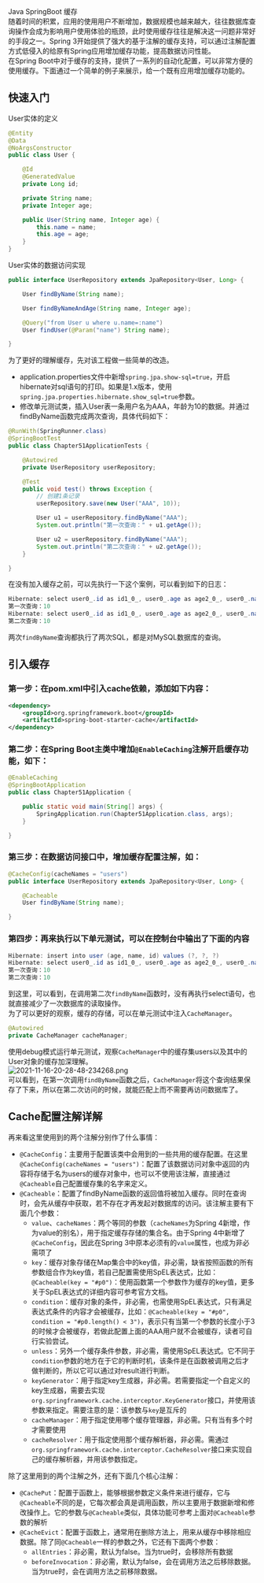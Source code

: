Java SpringBoot 缓存<br />随着时间的积累，应用的使用用户不断增加，数据规模也越来越大，往往数据库查询操作会成为影响用户使用体验的瓶颈，此时使用缓存往往是解决这一问题非常好的手段之一。Spring 3开始提供了强大的基于注解的缓存支持，可以通过注解配置方式低侵入的给原有Spring应用增加缓存功能，提高数据访问性能。<br />在Spring Boot中对于缓存的支持，提供了一系列的自动化配置，可以非常方便的使用缓存。下面通过一个简单的例子来展示，给一个既有应用增加缓存功能的。
<a name="m1xxK"></a>
## 快速入门
User实体的定义
```java
@Entity
@Data
@NoArgsConstructor
public class User {

    @Id
    @GeneratedValue
    private Long id;

    private String name;
    private Integer age;

    public User(String name, Integer age) {
        this.name = name;
        this.age = age;
    }
}
```
User实体的数据访问实现
```java
public interface UserRepository extends JpaRepository<User, Long> {

    User findByName(String name);

    User findByNameAndAge(String name, Integer age);

    @Query("from User u where u.name=:name")
    User findUser(@Param("name") String name);

}
```
为了更好的理解缓存，先对该工程做一些简单的改造。

- application.properties文件中新增`spring.jpa.show-sql=true`，开启hibernate对sql语句的打印。如果是1.x版本，使用`spring.jpa.properties.hibernate.show_sql=true`参数。
- 修改单元测试类，插入User表一条用户名为AAA，年龄为10的数据。并通过findByName函数完成两次查询，具体代码如下：
```java
@RunWith(SpringRunner.class)
@SpringBootTest
public class Chapter51ApplicationTests {

    @Autowired
    private UserRepository userRepository;

    @Test
    public void test() throws Exception {
        // 创建1条记录
        userRepository.save(new User("AAA", 10));

        User u1 = userRepository.findByName("AAA");
        System.out.println("第一次查询：" + u1.getAge());

        User u2 = userRepository.findByName("AAA");
        System.out.println("第二次查询：" + u2.getAge());
    }

}
```
在没有加入缓存之前，可以先执行一下这个案例，可以看到如下的日志：
```java
Hibernate: select user0_.id as id1_0_, user0_.age as age2_0_, user0_.name as name3_0_ from user user0_ where user0_.name=?
第一次查询：10
Hibernate: select user0_.id as id1_0_, user0_.age as age2_0_, user0_.name as name3_0_ from user user0_ where user0_.name=?
第二次查询：10
```
两次`findByName`查询都执行了两次SQL，都是对MySQL数据库的查询。
<a name="oMwCI"></a>
## 引入缓存
<a name="Xh2jv"></a>
### 第一步：在pom.xml中引入cache依赖，添加如下内容：
```xml
<dependency>
    <groupId>org.springframework.boot</groupId>
    <artifactId>spring-boot-starter-cache</artifactId>
</dependency>
```
<a name="F182J"></a>
### 第二步：在Spring Boot主类中增加`@EnableCaching`注解开启缓存功能，如下：
```java
@EnableCaching
@SpringBootApplication
public class Chapter51Application {

    public static void main(String[] args) {
        SpringApplication.run(Chapter51Application.class, args);
    }

}
```
<a name="Trx4I"></a>
### 第三步：在数据访问接口中，增加缓存配置注解，如：
```java
@CacheConfig(cacheNames = "users")
public interface UserRepository extends JpaRepository<User, Long> {

    @Cacheable
    User findByName(String name);

}
```
<a name="cAMx9"></a>
### 第四步：再来执行以下单元测试，可以在控制台中输出了下面的内容
```java
Hibernate: insert into user (age, name, id) values (?, ?, ?)
Hibernate: select user0_.id as id1_0_, user0_.age as age2_0_, user0_.name as name3_0_ from user user0_ where user0_.name=?
第一次查询：10
第二次查询：10
```
到这里，可以看到，在调用第二次`findByName`函数时，没有再执行select语句，也就直接减少了一次数据库的读取操作。<br />为了可以更好的观察，缓存的存储，可以在单元测试中注入`CacheManager`。
```java
@Autowired
private CacheManager cacheManager;
```
使用debug模式运行单元测试，观察`CacheManager`中的缓存集users以及其中的User对象的缓存加深理解。<br />![2021-11-16-20-28-48-234268.png](https://cdn.nlark.com/yuque/0/2021/png/396745/1637065950537-560802a3-95fd-4b0d-9a6f-059666d4be8c.png#clientId=u5236bd76-63b6-4&from=ui&id=u27c27e70&originHeight=1185&originWidth=1080&originalType=binary&ratio=1&size=3846870&status=done&style=none&taskId=u6487eb46-6c3b-490b-83c1-be7dd9fd61d)<br />可以看到，在第一次调用`findByName`函数之后，`CacheManager`将这个查询结果保存了下来，所以在第二次访问的时候，就能匹配上而不需要再访问数据库了。
<a name="w2Nzq"></a>
## Cache配置注解详解
再来看这里使用到的两个注解分别作了什么事情：

- `@CacheConfig`：主要用于配置该类中会用到的一些共用的缓存配置。在这里`@CacheConfig(cacheNames = "users")`：配置了该数据访问对象中返回的内容将存储于名为users的缓存对象中，也可以不使用该注解，直接通过`@Cacheable`自己配置缓存集的名字来定义。
- `@Cacheable`：配置了findByName函数的返回值将被加入缓存。同时在查询时，会先从缓存中获取，若不存在才再发起对数据库的访问。该注解主要有下面几个参数：
   - `value`、`cacheNames`：两个等同的参数（`cacheNames`为Spring 4新增，作为value的别名），用于指定缓存存储的集合名。由于Spring 4中新增了`@CacheConfig`，因此在Spring 3中原本必须有的`value`属性，也成为非必需项了
   - `key`：缓存对象存储在Map集合中的key值，非必需，缺省按照函数的所有参数组合作为key值，若自己配置需使用SpEL表达式，比如：`@Cacheable(key = "#p0")`：使用函数第一个参数作为缓存的key值，更多关于SpEL表达式的详细内容可参考官方文档。
   - `condition`：缓存对象的条件，非必需，也需使用SpEL表达式，只有满足表达式条件的内容才会被缓存，比如：`@Cacheable(key = "#p0", condition = "#p0.length() < 3")`，表示只有当第一个参数的长度小于3的时候才会被缓存，若做此配置上面的AAA用户就不会被缓存，读者可自行实验尝试。
   - `unless`：另外一个缓存条件参数，非必需，需使用SpEL表达式。它不同于`condition`参数的地方在于它的判断时机，该条件是在函数被调用之后才做判断的，所以它可以通过对result进行判断。
   - `keyGenerator`：用于指定key生成器，非必需。若需要指定一个自定义的key生成器，需要去实现`org.springframework.cache.interceptor.KeyGenerator`接口，并使用该参数来指定。需要注意的是：该参数与`key`是互斥的
   - `cacheManager`：用于指定使用哪个缓存管理器，非必需。只有当有多个时才需要使用
   - `cacheResolver`：用于指定使用那个缓存解析器，非必需。需通过`org.springframework.cache.interceptor.CacheResolver`接口来实现自己的缓存解析器，并用该参数指定。

除了这里用到的两个注解之外，还有下面几个核心注解：

- `@CachePut`：配置于函数上，能够根据参数定义条件来进行缓存，它与`@Cacheable`不同的是，它每次都会真是调用函数，所以主要用于数据新增和修改操作上。它的参数与`@Cacheable`类似，具体功能可参考上面对`@Cacheable`参数的解析
- `@CacheEvict`：配置于函数上，通常用在删除方法上，用来从缓存中移除相应数据。除了同`@Cacheable`一样的参数之外，它还有下面两个参数：
   - `allEntries`：非必需，默认为false。当为true时，会移除所有数据
   - `beforeInvocation`：非必需，默认为false，会在调用方法之后移除数据。当为true时，会在调用方法之前移除数据。
